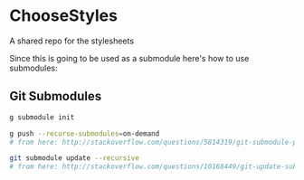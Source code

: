 ChooseStyles
============

A shared repo for the stylesheets

Since this is going to be used as a submodule here's how to use submodules:

## Git Submodules

```sh
g submodule init
```

```sh
g push --recurse-submodules=on-demand
# from here: http://stackoverflow.com/questions/5814319/git-submodule-push
```

```sh
git submodule update --recursive
# from here: http://stackoverflow.com/questions/10168449/git-update-submodule-recursive
```
